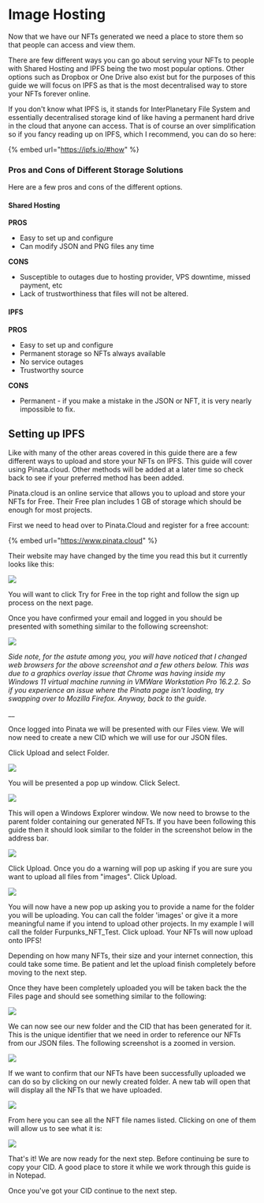 # Image Hosting

Now that we have our NFTs generated we need a place to store them so that people can access and view them.

There are few different ways you can go about serving your NFTs to people with Shared Hosting and IPFS being the two most popular options. Other options such as Dropbox or One Drive also exist but for the purposes of this guide we will focus on IPFS as that is the most decentralised way to store your NFTs forever online.&#x20;

If you don't know what IPFS is, it stands for InterPlanetary File System and essentially decentralised storage kind of like having a permanent hard drive in the cloud that anyone can access. That is of course an over simplification so if you fancy reading up on IPFS, which I recommend, you can do so here:

{% embed url="https://ipfs.io/#how" %}

### Pros and Cons of Different Storage Solutions

Here are a few pros and cons of the different options.

#### **Shared Hosting**

**PROS**

* Easy to set up and configure
* Can modify JSON and PNG files any time

**CONS**

* Susceptible to outages due to hosting provider, VPS downtime, missed payment, etc
* Lack of trustworthiness that files will not be altered.

#### IPFS

**PROS**

* Easy to set up and configure
* Permanent storage so NFTs always available&#x20;
* No service outages
* Trustworthy source

**CONS**

* Permanent - if you make a mistake in the JSON or NFT, it is very nearly impossible to fix.



## Setting up IPFS

Like with many of the other areas covered in this guide there are a few different ways to upload and store your NFTs on IPFS. This guide will cover using Pinata.cloud. Other methods will be added at a later time so check back to see if your preferred method has been added.

Pinata.cloud is an online service that allows you to upload and store your NFTs for Free. Their Free plan includes 1 GB of storage which should be enough for most projects.&#x20;

First we need to head over to Pinata.Cloud and register for a free account:

{% embed url="https://www.pinata.cloud" %}

Their website may have changed by the time you read this but it currently looks like this:

![](<.gitbook/assets/Screenshot 2022-01-26 223102.png>)

You will want to click Try for Free in the top right and follow the sign up process on the next page.

Once you have confirmed your email and logged in you should be presented with something similar to the following screenshot:

![](<.gitbook/assets/Screenshot 2022-01-26 224429.png>)

_Side note, for the astute among you, you will have noticed that I changed web browsers for the above screenshot and a few others below. This was due to a graphics overlay issue that Chrome was having inside my Windows 11 virtual machine running in VMWare Workstation Pro 16.2.2. So if you experience an issue where the Pinata page isn't loading, try swapping over to Mozilla Firefox. Anyway, back to the guide._

__

Once logged into Pinata we will be presented with our Files view. We will now need to create a new CID which we will use for our JSON files.

Click Upload and select Folder.

![](<.gitbook/assets/Screenshot 2022-01-26 224942.png>)

You will be presented a pop up window. Click Select.

![](<.gitbook/assets/Screenshot 2022-01-26 225118.png>)

&#x20;This will open a Windows Explorer window. We now need to browse to the parent folder containing our generated NFTs. If you have been following this guide then it should look similar to the folder in the screenshot below in the address bar.

![](<.gitbook/assets/Screenshot 2022-01-26 225333.png>)

Click Upload. Once you do a warning will pop up asking if you are sure you want to upload all files from "images". Click Upload.

![](<.gitbook/assets/Screenshot 2022-01-26 225437.png>)

You will now have a new pop up asking you to provide a name for the folder you will be uploading. You can call the folder 'images' or give it a more meaningful name if you intend to upload other projects. In my example I will call the folder Furpunks\_NFT\_Test. Click upload. Your NFTs will now upload onto IPFS!

Depending on how many NFTs, their size and your internet connection, this could take some time. Be patient and let the upload finish completely before moving to the next step.

Once they have been completely uploaded you will be taken back the the Files page and should see something similar to the following:

![](<.gitbook/assets/Screenshot 2022-01-26 230125.png>)

We can now see our new folder and the CID that has been generated for it. This is the unique identifier that we need in order to reference our NFTs from our JSON files. The following screenshot is a zoomed in version.

![](<.gitbook/assets/Screenshot 2022-01-26 230201.png>)

If we want to confirm that our NFTs have been successfully uploaded we can do so by clicking on our newly created folder. A new tab will open that will display all the NFTs that we have uploaded.&#x20;

![](<.gitbook/assets/Screenshot 2022-01-26 230714 (1).png>)

From here you can see all the NFT file names listed. Clicking on one of them will allow us to see what it is:

![](<.gitbook/assets/Screenshot 2022-01-26 230840.png>)

That's it! We are now ready for the next step. Before continuing be sure to copy your CID. A good place to store it while we work through this guide is in Notepad.

Once you've got your CID continue to the next step.
